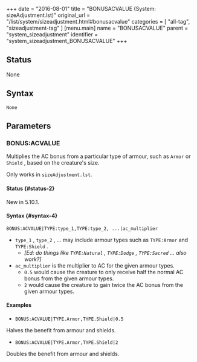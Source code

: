 +++
date = "2016-08-01"
title = "BONUSACVALUE (System: sizeAdjustment.lst)"
original_url = "/list/system/sizeadjustment.html#bonusacvalue"
categories = [ "all-tag", "sizeadjustment-tag" ]
[menu.main]
    name = "BONUSACVALUE"
    parent = "system_sizeadjustment"
    identifier = "system_sizeadjustment_BONUSACVALUE"
+++

## Status

None

## Syntax

`None`

## Parameters




<span id="bonusacvalue"></span>

### BONUS:ACVALUE

Multiplies the AC bonus from a particular type of armour, such as
`Armor` or `Shield` , based on the creature's size.

Only works in `sizeAdjustment.lst`.

#### Status {#status-2}

New in 5.10.1.

#### Syntax {#syntax-4}

`BONUS:ACVALUE|TYPE:type_1,TYPE:type_2, ...|ac_multiplier`

-   `type_1` , `type_2` , ... may include armour types such as
    `TYPE:Armor` and `TYPE:Shield` .
    -   *\[Ed: do things like `TYPE:Natural` , `TYPE:Dodge` ,
        `TYPE:Sacred` ... also work?\]*
-   `ac_multiplier` is the multiplier to AC for the given armour types.
    -   `0.5` would cause the creature to only receive half the normal
        AC bonus from the given armour types.
    -   `2` would cause the creature to gain twice the AC bonus from the
        given armour types.

#### Examples

-   `BONUS:ACVALUE|TYPE.Armor,TYPE.Shield|0.5`

Halves the benefit from armour and shields.

-   `BONUS:ACVALUE|TYPE.Armor,TYPE.Shield|2`

Doubles the benefit from armour and shields.

